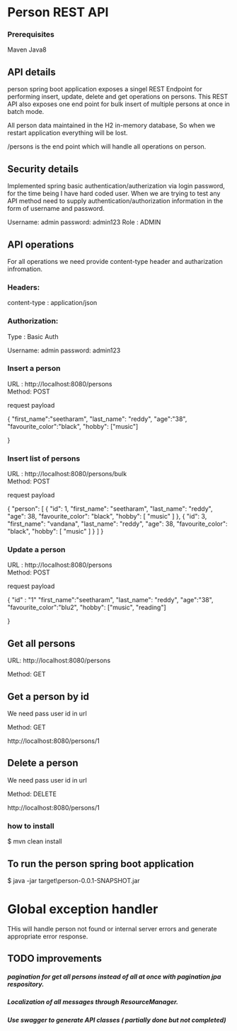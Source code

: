 # Person REST API

### Prerequisites
Maven
Java8

## API details

person spring boot application exposes a singel REST Endpoint for performing insert, update, delete and get operations on persons.
This REST API also exposes one end point for bulk insert of multiple persons at once in batch mode.

All person data maintained in the H2 in-memory database, So when we restart application everything will be lost.

/persons is the end point which will handle all operations on person.

## Security details

Implemented spring basic authentication/autherization via login password, for the time being I have hard coded user.
When we are trying to test any API method need to supply authentication/authorization information in the form of username and password.

Username:  admin
password:  admin123
Role    :  ADMIN


## API operations  

For all operations we need provide content-type header and autharization infromation.

### Headers:

content-type : application/json

### Authorization:

Type : Basic Auth  

Username:  admin
password:  admin123

### Insert a person 

URL :  http://localhost:8080/persons  
Method: POST

request payload

{
	"first_name":"seetharam",
	"last_name": "reddy",
	"age":"38",
	"favourite_color":"black",
	"hobby": ["music"]

}


### Insert list of persons
 

URL :  http://localhost:8080/persons/bulk  
Method: POST

request payload

{
    "person": [
        {
            "id": 1,
            "first_name": "seetharam",
            "last_name": "reddy",
            "age": 38,
            "favourite_color": "black",
            "hobby": [
                "music"
            ]
        },
        {
            "id": 3,
            "first_name": "vandana",
            "last_name": "reddy",
            "age": 38,
            "favourite_color": "black",
            "hobby": [
                "music"
            ]
        }
    ]
}


### Update a person 

URL :  http://localhost:8080/persons  
Method: POST

request payload

{   "id" : "1"
	"first_name":"seetharam",
	"last_name": "reddy",
	"age":"38",
	"favourite_color":"blu2",
	"hobby": ["music", "reading"]

}


## Get all persons 

URL:  http://localhost:8080/persons

Method: GET

## Get a person by id

We need pass  user id in url

Method: GET

http://localhost:8080/persons/1

## Delete a person

We need pass  user id in url

Method: DELETE

http://localhost:8080/persons/1


### how to install 

$ mvn clean install

## To run the person spring boot application

$ java -jar target\person-0.0.1-SNAPSHOT.jar


# Global exception handler

THis will handle person not found or internal server errors and generate appropriate error response.


## TODO improvements

##### pagination for get all persons instead of all at once with pagination jpa respository.
##### Localization of all  messages through ResourceManager.
##### Use swagger to generate API classes ( partially done but not completed)

